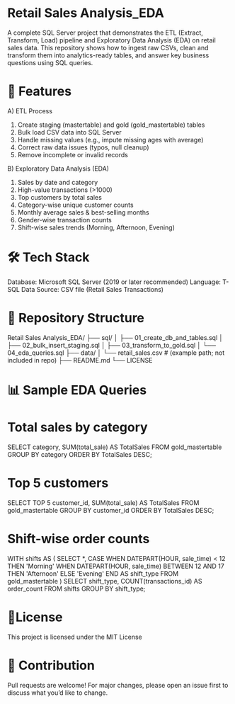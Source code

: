 #  Retail Sales Analysis_EDA

A complete SQL Server project that demonstrates the ETL (Extract, Transform, Load) pipeline and Exploratory Data Analysis (EDA) on retail sales data. This repository shows how to ingest raw CSVs, clean and transform them into analytics-ready tables, and answer key business questions using SQL queries.

# 📌 Features
A) ETL Process

1) Create staging (mastertable) and gold (gold_mastertable) tables
2) Bulk load CSV data into SQL Server
3) Handle missing values (e.g., impute missing ages with average)
4) Correct raw data issues (typos, null cleanup)
5) Remove incomplete or invalid records

B) Exploratory Data Analysis (EDA)

1) Sales by date and category
2) High-value transactions (>1000)
3) Top customers by total sales
4) Category-wise unique customer counts
5) Monthly average sales & best-selling months
6) Gender-wise transaction counts
7) Shift-wise sales trends (Morning, Afternoon, Evening)

# 🛠️ Tech Stack
Database: Microsoft SQL Server (2019 or later recommended)
Language: T-SQL
Data Source: CSV file (Retail Sales Transactions)

# 📂 Repository Structure

Retail Sales Analysis_EDA/
├── sql/
│   ├── 01_create_db_and_tables.sql
│   ├── 02_bulk_insert_staging.sql
│   ├── 03_transform_to_gold.sql
│   └── 04_eda_queries.sql
├── data/
│   └── retail_sales.csv    # (example path; not included in repo)
├── README.md
└── LICENSE

# 📊 Sample EDA Queries

# Total sales by category
SELECT category, SUM(total_sale) AS TotalSales
FROM gold_mastertable
GROUP BY category
ORDER BY TotalSales DESC;

# Top 5 customers
SELECT TOP 5 customer_id, SUM(total_sale) AS TotalSales
FROM gold_mastertable
GROUP BY customer_id
ORDER BY TotalSales DESC;

# Shift-wise order counts
WITH shifts AS (
  SELECT *,
    CASE
      WHEN DATEPART(HOUR, sale_time) < 12 THEN 'Morning'
      WHEN DATEPART(HOUR, sale_time) BETWEEN 12 AND 17 THEN 'Afternoon'
      ELSE 'Evening' END AS shift_type
  FROM gold_mastertable
)
SELECT shift_type, COUNT(transactions_id) AS order_count
FROM shifts
GROUP BY shift_type;

# 📄License
This project is licensed under the MIT License

# 🙌 Contribution

Pull requests are welcome! For major changes, please open an issue first to discuss what you’d like to change.







